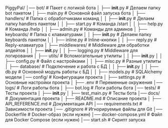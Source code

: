 PiggyPal/
│── bot/                    # Пакет с логикой бота
│   ├── __init__.py         # Делаем папку bot пакетом
│   ├── main.py             # Основной файл запуска бота
│   ├── handlers/           # Папка с обработчиками команд
│   │   ├── __init__.py     # Делаем папку handlers пакетом
│   │   ├── start.py        # Команда /start
│   │   ├── help.py         # Команда /help
│   │   ├── admin.py        # Команды для админов
│   ├── keyboards/          # Папка с клавиатурами
│   │   ├── __init__.py     # Делаем папку keyboards пакетом
│   │   ├── inline.py       # Inline-кнопки
│   │   ├── reply.py        # Reply-клавиатура
│   ├── middlewares/        # Middleware для обработки апдейтов
│   │   ├── __init__.py
│   │   ├── logging.py      # Middleware для логирования
│   ├── utils/              # Вспомогательные утилиты
│   │   ├── __init__.py
│   │   ├── config.py       # Файл с настройками
│   │   ├── misc.py         # Разные утилиты
│   ├── database/           # Подключение и работа с БД
│   │   ├── __init__.py
│   │   ├── db.py           # Основной модуль работы с БД
│   │   ├── models.py       # SQLAlchemy модели
│── config/                 # Конфигурации проекта
│   ├── settings.py         # Основные настройки проекта
│   ├── .env                # Переменные окружения
│── logs/                   # Логи работы бота
│   ├── bot.log             # Логи работы бота
│── tests/                  # Тесты проекта
│   ├── __init__.py
│   ├── test_main.py        # Тесты бота
│── docs/                   # Документация проекта
│   ├── README.md           # Описание проекта
│   ├── API_REFERENCE.md    # Документация API
│── requirements.txt        # Зависимости проекта
│── .gitignore              # Игнорируемые файлы для Git
│── Dockerfile              # Docker-образ (если нужен)
│── docker-compose.yml      # Файл для Docker Compose (если нужен)
│── start.sh                # Скрипт запуска
